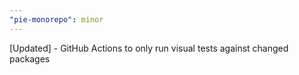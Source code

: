 ```yaml
---
"pie-monorepo": minor
---
```


[Updated] - GitHub Actions to only run visual tests against changed packages
